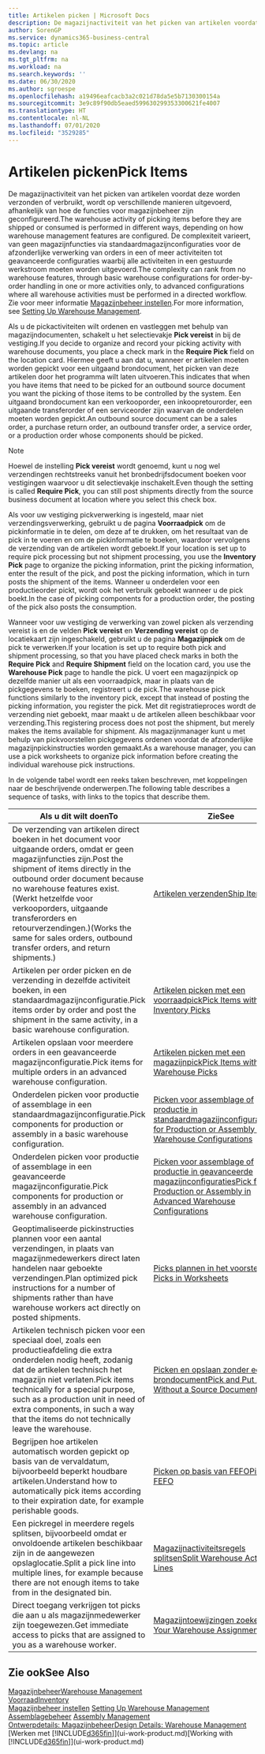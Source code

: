 ```yaml
---
title: Artikelen picken | Microsoft Docs
description: De magazijnactiviteit van het picken van artikelen voordat deze worden verzonden of verbruikt, wordt op verschillende manieren uitgevoerd, afhankelijk van hoe de functies voor magazijnbeheer zijn geconfigureerd. De complexiteit van de instelling varieert, van geen magazijnfuncties via standaardmagazijnconfiguraties voor de afzonderlijke verwerking van orders in een of meer activiteiten tot geavanceerde configuraties waarbij alle activiteiten in een gestuurde werkstroom moeten worden uitgevoerd.
author: SorenGP
ms.service: dynamics365-business-central
ms.topic: article
ms.devlang: na
ms.tgt_pltfrm: na
ms.workload: na
ms.search.keywords: ''
ms.date: 06/30/2020
ms.author: sgroespe
ms.openlocfilehash: a19496eafcacb3a2c021d78da5e5b7130300154a
ms.sourcegitcommit: 3e9c89f90db5eaed599630299353300621fe4007
ms.translationtype: HT
ms.contentlocale: nl-NL
ms.lasthandoff: 07/01/2020
ms.locfileid: "3529285"
---
```

# <a name="pick-items"></a><span data-ttu-id="5f2b3-104">Artikelen picken</span><span class="sxs-lookup"><span data-stu-id="5f2b3-104">Pick Items</span></span>

<span data-ttu-id="5f2b3-105">De magazijnactiviteit van het picken van artikelen voordat deze worden verzonden of verbruikt, wordt op verschillende manieren uitgevoerd, afhankelijk van hoe de functies voor magazijnbeheer zijn geconfigureerd.</span><span class="sxs-lookup"><span data-stu-id="5f2b3-105">The warehouse activity of picking items before they are shipped or consumed is performed in different ways, depending on how warehouse management features are configured.</span></span> <span data-ttu-id="5f2b3-106">De complexiteit varieert, van geen magazijnfuncties via standaardmagazijnconfiguraties voor de afzonderlijke verwerking van orders in een of meer activiteiten tot geavanceerde configuraties waarbij alle activiteiten in een gestuurde werkstroom moeten worden uitgevoerd.</span><span class="sxs-lookup"><span data-stu-id="5f2b3-106">The complexity can rank from no warehouse features, through basic warehouse configurations for order-by-order handling in one or more activities only, to advanced configurations where all warehouse activities must be performed in a directed workflow.</span></span> <span data-ttu-id="5f2b3-107">Zie voor meer informatie [Magazijnbeheer instellen](warehouse-setup-warehouse.md).</span><span class="sxs-lookup"><span data-stu-id="5f2b3-107">For more information, see [Setting Up Warehouse Management](warehouse-setup-warehouse.md).</span></span>

<span data-ttu-id="5f2b3-108">Als u de pickactiviteiten wilt ordenen en vastleggen met behulp van magazijndocumenten, schakelt u het selectievakje **Pick vereist** in bij de vestiging.</span><span class="sxs-lookup"><span data-stu-id="5f2b3-108">If you decide to organize and record your picking activity with warehouse documents, you place a check mark in the **Require Pick** field on the location card.</span></span> <span data-ttu-id="5f2b3-109">Hiermee geeft u aan dat u, wanneer er artikelen moeten worden gepickt voor een uitgaand brondocument, het picken van deze artikelen door het programma wilt laten uitvoeren.</span><span class="sxs-lookup"><span data-stu-id="5f2b3-109">This indicates that when you have items that need to be picked for an outbound source document you want the picking of those items to be controlled by the system.</span></span> <span data-ttu-id="5f2b3-110">Een uitgaand brondocument kan een verkooporder, een inkoopretourorder, een uitgaande transferorder of een serviceorder zijn waarvan de onderdelen moeten worden gepickt.</span><span class="sxs-lookup"><span data-stu-id="5f2b3-110">An outbound source document can be a sales order, a purchase return order, an outbound transfer order, a service order, or a production order whose components should be picked.</span></span>

> [!NOTE]
> <span data-ttu-id="5f2b3-111">Hoewel de instelling **Pick vereist** wordt genoemd, kunt u nog wel verzendingen rechtstreeks vanuit het bronbedrijfsdocument boeken voor vestigingen waarvoor u dit selectievakje inschakelt.</span><span class="sxs-lookup"><span data-stu-id="5f2b3-111">Even though the setting is called **Require Pick**, you can still post shipments directly from the source business document at location where you select this check box.</span></span>

<span data-ttu-id="5f2b3-112">Als voor uw vestiging pickverwerking is ingesteld, maar niet verzendingsverwerking, gebruikt u de pagina **Voorraadpick** om de pickinformatie in te delen, om deze af te drukken, om het resultaat van de pick in te voeren en om de pickinformatie te boeken, waardoor vervolgens de verzending van de artikelen wordt geboekt.</span><span class="sxs-lookup"><span data-stu-id="5f2b3-112">If your location is set up to require pick processing but not shipment processing, you use the **Inventory Pick** page to organize the picking information, print the picking information, enter the result of the pick, and post the picking information, which in turn posts the shipment of the items.</span></span> <span data-ttu-id="5f2b3-113">Wanneer u onderdelen voor een productieorder pickt, wordt ook het verbruik geboekt wanneer u de pick boekt.</span><span class="sxs-lookup"><span data-stu-id="5f2b3-113">In the case of picking components for a production order, the posting of the pick also posts the consumption.</span></span>

<span data-ttu-id="5f2b3-114">Wanneer voor uw vestiging de verwerking van zowel picken als verzending vereist is en de velden **Pick vereist** en **Verzending vereist** op de locatiekaart zijn ingeschakeld, gebruikt u de pagina **Magazijnpick** om de pick te verwerken.</span><span class="sxs-lookup"><span data-stu-id="5f2b3-114">If your location is set up to require both pick and shipment processing, so that you have placed check marks in both the **Require Pick** and **Require Shipment** field on the location card, you use the **Warehouse Pick** page to handle the pick.</span></span> <span data-ttu-id="5f2b3-115">U voert een magazijnpick op dezelfde manier uit als een voorraadpick, maar in plaats van de pickgegevens te boeken, registreert u de pick.</span><span class="sxs-lookup"><span data-stu-id="5f2b3-115">The warehouse pick functions similarly to the inventory pick, except that instead of posting the picking information, you register the pick.</span></span> <span data-ttu-id="5f2b3-116">Met dit registratieproces wordt de verzending niet geboekt, maar maakt u de artikelen alleen beschikbaar voor verzending.</span><span class="sxs-lookup"><span data-stu-id="5f2b3-116">This registering process does not post the shipment, but merely makes the items available for shipment.</span></span> <span data-ttu-id="5f2b3-117">Als magazijnmanager kunt u met behulp van pickvoorstellen pickgegevens ordenen voordat de afzonderlijke magazijnpickinstructies worden gemaakt.</span><span class="sxs-lookup"><span data-stu-id="5f2b3-117">As a warehouse manager, you can use a pick worksheets to organize pick information before creating the individual warehouse pick instructions.</span></span>

<span data-ttu-id="5f2b3-118">In de volgende tabel wordt een reeks taken beschreven, met koppelingen naar de beschrijvende onderwerpen.</span><span class="sxs-lookup"><span data-stu-id="5f2b3-118">The following table describes a sequence of tasks, with links to the topics that describe them.</span></span>   

|<span data-ttu-id="5f2b3-119">**Als u dit wilt doen**</span><span class="sxs-lookup"><span data-stu-id="5f2b3-119">**To**</span></span>|<span data-ttu-id="5f2b3-120">**Zie**</span><span class="sxs-lookup"><span data-stu-id="5f2b3-120">**See**</span></span>|
|------------|-------------|  
|<span data-ttu-id="5f2b3-121">De verzending van artikelen direct boeken in het document voor uitgaande orders, omdat er geen magazijnfuncties zijn.</span><span class="sxs-lookup"><span data-stu-id="5f2b3-121">Post the shipment of items directly in the outbound order document because no warehouse features exist.</span></span> <span data-ttu-id="5f2b3-122">(Werkt hetzelfde voor verkooporders, uitgaande transferorders en retourverzendingen.)</span><span class="sxs-lookup"><span data-stu-id="5f2b3-122">(Works the same for sales orders, outbound transfer orders, and return shipments.)</span></span>|[<span data-ttu-id="5f2b3-123">Artikelen verzenden</span><span class="sxs-lookup"><span data-stu-id="5f2b3-123">Ship Items</span></span>](warehouse-how-ship-items.md)|  
|<span data-ttu-id="5f2b3-124">Artikelen per order picken en de verzending in dezelfde activiteit boeken, in een standaardmagazijnconfiguratie.</span><span class="sxs-lookup"><span data-stu-id="5f2b3-124">Pick items order by order and post the shipment in the same activity, in a basic warehouse configuration.</span></span>|[<span data-ttu-id="5f2b3-125">Artikelen picken met een voorraadpick</span><span class="sxs-lookup"><span data-stu-id="5f2b3-125">Pick Items with Inventory Picks</span></span>](warehouse-how-to-pick-items-with-inventory-picks.md)|
|<span data-ttu-id="5f2b3-126">Artikelen opslaan voor meerdere orders in een geavanceerde magazijnconfiguratie.</span><span class="sxs-lookup"><span data-stu-id="5f2b3-126">Pick items for multiple orders in an advanced warehouse configuration.</span></span>|[<span data-ttu-id="5f2b3-127">Artikelen picken met een magazijnpick</span><span class="sxs-lookup"><span data-stu-id="5f2b3-127">Pick Items with Warehouse Picks</span></span>](warehouse-how-to-pick-items-for-warehouse-shipment.md)|  
|<span data-ttu-id="5f2b3-128">Onderdelen picken voor productie of assemblage in een standaardmagazijnconfiguratie.</span><span class="sxs-lookup"><span data-stu-id="5f2b3-128">Pick components for production or assembly in a basic warehouse configuration.</span></span>|[<span data-ttu-id="5f2b3-129">Picken voor assemblage of productie in standaardmagazijnconfiguraties</span><span class="sxs-lookup"><span data-stu-id="5f2b3-129">Pick for Production or Assembly in Basic Warehouse Configurations</span></span>](warehouse-how-to-pick-for-production.md)|
|<span data-ttu-id="5f2b3-130">Onderdelen picken voor productie of assemblage in een geavanceerde magazijnconfiguratie.</span><span class="sxs-lookup"><span data-stu-id="5f2b3-130">Pick components for production or assembly in an advanced warehouse configuration.</span></span>|[<span data-ttu-id="5f2b3-131">Picken voor assemblage of productie in geavanceerde magazijnconfiguraties</span><span class="sxs-lookup"><span data-stu-id="5f2b3-131">Pick for Production or Assembly in Advanced Warehouse Configurations</span></span>](warehouse-how-to-pick-for-internal-operations-in-advanced-warehousing.md)|  
|<span data-ttu-id="5f2b3-132">Geoptimaliseerde pickinstructies plannen voor een aantal verzendingen, in plaats van magazijnmedewerkers direct laten handelen naar geboekte verzendingen.</span><span class="sxs-lookup"><span data-stu-id="5f2b3-132">Plan optimized pick instructions for a number of shipments rather than have warehouse workers act directly on posted shipments.</span></span>|[<span data-ttu-id="5f2b3-133">Picks plannen in het voorstel</span><span class="sxs-lookup"><span data-stu-id="5f2b3-133">Plan Picks in Worksheets</span></span>](warehouse-how-to-plan-picks-in-worksheets.md)|  
|<span data-ttu-id="5f2b3-134">Artikelen technisch picken voor een speciaal doel, zoals een productieafdeling die extra onderdelen nodig heeft, zodanig dat de artikelen technisch het magazijn niet verlaten.</span><span class="sxs-lookup"><span data-stu-id="5f2b3-134">Pick items technically for a special purpose, such as a production unit in need of extra components, in such a way that the items do not technically leave the warehouse.</span></span>|[<span data-ttu-id="5f2b3-135">Picken en opslaan zonder een brondocument</span><span class="sxs-lookup"><span data-stu-id="5f2b3-135">Pick and Put Away Without a Source Document</span></span>](warehouse-how-to-create-put-aways-from-internal-put-aways.md)|
|<span data-ttu-id="5f2b3-136">Begrijpen hoe artikelen automatisch worden gepickt op basis van de vervaldatum, bijvoorbeeld beperkt houdbare artikelen.</span><span class="sxs-lookup"><span data-stu-id="5f2b3-136">Understand how to automatically pick items according to their expiration date, for example perishable goods.</span></span>|[<span data-ttu-id="5f2b3-137">Picken op basis van FEFO</span><span class="sxs-lookup"><span data-stu-id="5f2b3-137">Picking By FEFO</span></span>](warehouse-picking-by-fefo.md)|
|<span data-ttu-id="5f2b3-138">Een pickregel in meerdere regels splitsen, bijvoorbeeld omdat er onvoldoende artikelen beschikbaar zijn in de aangewezen opslaglocatie.</span><span class="sxs-lookup"><span data-stu-id="5f2b3-138">Split a pick line into multiple lines, for example because there are not enough items to take from in the designated bin.</span></span>|[<span data-ttu-id="5f2b3-139">Magazijnactiviteitsregels splitsen</span><span class="sxs-lookup"><span data-stu-id="5f2b3-139">Split Warehouse Activity Lines</span></span>](warehouse-how-to-split-warehouse-activity-lines.md)|
|<span data-ttu-id="5f2b3-140">Direct toegang verkrijgen tot picks die aan u als magazijnmedewerker zijn toegewezen.</span><span class="sxs-lookup"><span data-stu-id="5f2b3-140">Get immediate access to picks that are assigned to you as a warehouse worker.</span></span>|[<span data-ttu-id="5f2b3-141">Magazijntoewijzingen zoeken</span><span class="sxs-lookup"><span data-stu-id="5f2b3-141">Find Your Warehouse Assignments</span></span>](warehouse-how-to-find-your-warehouse-assignments.md)|  

## <a name="see-also"></a><span data-ttu-id="5f2b3-142">Zie ook</span><span class="sxs-lookup"><span data-stu-id="5f2b3-142">See Also</span></span>  
[<span data-ttu-id="5f2b3-143">Magazijnbeheer</span><span class="sxs-lookup"><span data-stu-id="5f2b3-143">Warehouse Management</span></span>](warehouse-manage-warehouse.md)  
[<span data-ttu-id="5f2b3-144">Voorraad</span><span class="sxs-lookup"><span data-stu-id="5f2b3-144">Inventory</span></span>](inventory-manage-inventory.md)  
<span data-ttu-id="5f2b3-145">[Magazijnbeheer instellen](warehouse-setup-warehouse.md)   </span><span class="sxs-lookup"><span data-stu-id="5f2b3-145">[Setting Up Warehouse Management](warehouse-setup-warehouse.md)   </span></span>  
<span data-ttu-id="5f2b3-146">[Assemblagebeheer](assembly-assemble-items.md)  </span><span class="sxs-lookup"><span data-stu-id="5f2b3-146">[Assembly Management](assembly-assemble-items.md)  </span></span>  
[<span data-ttu-id="5f2b3-147">Ontwerpdetails: Magazijnbeheer</span><span class="sxs-lookup"><span data-stu-id="5f2b3-147">Design Details: Warehouse Management</span></span>](design-details-warehouse-management.md)  
<span data-ttu-id="5f2b3-148">[Werken met [!INCLUDE[d365fin](includes/d365fin_md.md)]](ui-work-product.md)</span><span class="sxs-lookup"><span data-stu-id="5f2b3-148">[Working with [!INCLUDE[d365fin](includes/d365fin_md.md)]](ui-work-product.md)</span></span>

